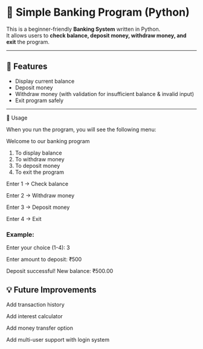 # 🏦 Simple Banking Program (Python)

This is a beginner-friendly **Banking System** written in Python.  
It allows users to **check balance, deposit money, withdraw money, and exit** the program.

---

## 🚀 Features
- Display current balance
- Deposit money
- Withdraw money (with validation for insufficient balance & invalid input)
- Exit program safely

---
📖 Usage

When you run the program, you will see the following menu:

Welcome to our banking program
1. To display balance
2. To withdraw money
3. To deposit money
4. To exit the program

Enter 1 → Check balance

Enter 2 → Withdraw money

Enter 3 → Deposit money

Enter 4 → Exit

### Example:

Enter your choice (1-4): 3

Enter amount to deposit: ₹500

Deposit successful! New balance: ₹500.00


## 💡 Future Improvements

Add transaction history

Add interest calculator

Add money transfer option

Add multi-user support with login system
